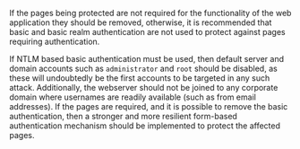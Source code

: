 If the pages being protected are not required for the functionality of
the web application they should be removed, otherwise, it is
recommended that basic and basic realm authentication are not used to
protect against pages requiring authentication.

If NTLM based basic
authentication must be used, then default server and domain accounts
such as `administrator` and `root` should be disabled, as these will
undoubtedly be the first accounts to be targeted in any such attack.
Additionally, the webserver should not be joined to any corporate
domain where usernames are readily available (such as from email
addresses). If the pages are required, and it is possible to remove
the basic authentication, then a stronger and more resilient
form-based authentication mechanism should be implemented to protect
the affected pages.